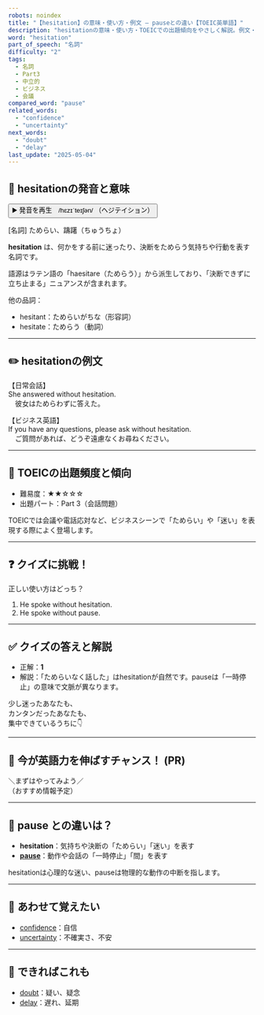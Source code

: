 ```yaml
---
robots: noindex
title: "【hesitation】の意味・使い方・例文 ― pauseとの違い【TOEIC英単語】"
description: "hesitationの意味・使い方・TOEICでの出題傾向をやさしく解説。例文・クイズ付きでpauseとの違いもわかりやすく学べます。"
word: "hesitation"
part_of_speech: "名詞"
difficulty: "2"
tags:
  - 名詞
  - Part3
  - 中立的
  - ビジネス
  - 会議
compared_word: "pause"
related_words:
  - "confidence"
  - "uncertainty"
next_words:
  - "doubt"
  - "delay"
last_update: "2025-05-04"
---
```


## 🔰 hesitationの発音と意味

<button class="play-audio" onclick="playTTS('hesitation')">
  <span class="play-audio-main">
    ▶️ 発音を再生　/hɛzɪˈteɪʃən/
  </span>
  <span class="play-audio-sub">
    （ヘジテイション）
  </span>
</button>

[名詞] ためらい、躊躇（ちゅうちょ）

**hesitation** は、何かをする前に迷ったり、決断をためらう気持ちや行動を表す名詞です。

語源はラテン語の「haesitare（ためらう）」から派生しており、「決断できずに立ち止まる」ニュアンスが含まれます。

他の品詞：  
- hesitant：ためらいがちな（形容詞）
- hesitate：ためらう（動詞）

---

## ✏️ hesitationの例文

【日常会話】  
She answered without hesitation.  
　彼女はためらわずに答えた。

【ビジネス英語】  
If you have any questions, please ask without hesitation.  
　ご質問があれば、どうぞ遠慮なくお尋ねください。

---

## 🎯 TOEICの出題頻度と傾向

- 難易度：★★☆☆☆
- 出題パート：Part 3（会話問題）

TOEICでは会議や電話応対など、ビジネスシーンで「ためらい」や「迷い」を表現する際によく登場します。

---

## ❓ クイズに挑戦！

正しい使い方はどっち？

1. He spoke without hesitation.  
2. He spoke without pause.

---

## ✅ クイズの答えと解説

- 正解：**1**
- 解説：「ためらいなく話した」はhesitationが自然です。pauseは「一時停止」の意味で文脈が異なります。

少し迷ったあなたも、  
カンタンだったあなたも、  
集中できているうちに👇️

---

## 🚀 今が英語力を伸ばすチャンス！ (PR)

<div class="info-center">
＼まずはやってみよう／<br>  
（おすすめ情報予定）
</div>

---

## 🤔  pause との違いは？

- **hesitation**：気持ちや決断の「ためらい」「迷い」を表す
- **[pause](/word/pause/)**：動作や会話の「一時停止」「間」を表す

hesitationは心理的な迷い、pauseは物理的な動作の中断を指します。

---

## 🧩 あわせて覚えたい

- [confidence](/word/confidence/)：自信
- [uncertainty](/word/uncertainty/)：不確実さ、不安

---

## 📖 できればこれも

- [doubt](/word/doubt/)：疑い、疑念
- [delay](/word/delay/)：遅れ、延期

<!-- cvid: aid38_bid08 -->
